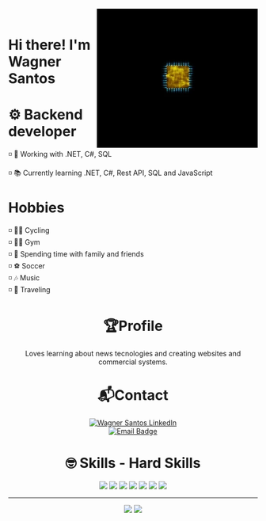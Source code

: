 <img src = "data.webp" width = "325px" align = "right"> <br/>

# Hi there! I'm Wagner Santos

# ⚙ Backend developer 
◽ 💪 Working with .NET, C#, SQL 

◽  📚 Currently learning .NET, C#, Rest API, SQL and JavaScript

# Hobbies
◽ 🚴‍♂️ Cycling <br/>
◽ 🏋️‍♂️ Gym <br/>
◽ 🎉 Spending time with family and friends <br/>
◽ ⚽ Soccer <br/>
◽ 🎶 Music <br/>
◽ 🚀 Traveling <br/>

 <h1 align="center">🏆Profile</h1>


<p align="center">Loves learning about news tecnologies and creating websites and commercial systems. </p>
  

  
  <h1 align="center">📬Contact</h1>
<div align="center">
<a href="https://www.linkedin.com/in/wagnersts/" target="_blank">
  <img src="https://img.shields.io/badge/Wagner%20Santos-0077B5?style=for-the-badge&logo=linkedin&logoColor=white" alt="Wagner Santos LinkedIn"/>
</a>
</div>

<div align="center">
  <a href="mailto:wagnerstss@gmail.com">
    <img src="https://img.shields.io/badge/Email-wagnerstss@gmail.com-lightgreen" alt="Email Badge">
</a>
</div>

<h1 align="center">🤓 Skills - Hard Skills</h1>

<div align="center">
 <img src="https://camo.githubusercontent.com/cf1a49b0e15f9c42fc747bf4b105afc42bfd53d27b566a6d32dbc177fedb4af8/68747470733a2f2f696d672e736869656c64732e696f2f62616467652f2e4e45542d3543324439313f7374796c653d666f722d7468652d6261646765266c6f676f3d2e6e6574266c6f676f436f6c6f723d7768697465">
 <img src="https://camo.githubusercontent.com/6f190b28a66241a16cc31010fe4ce40fcfde787a4322a663b01517dd18a21192/68747470733a2f2f696d672e736869656c64732e696f2f62616467652f632532332d2532333233393132302e7376673f7374796c653d666f722d7468652d6261646765266c6f676f3d632d7368617270266c6f676f436f6c6f723d7768697465">
 <img src="https://camo.githubusercontent.com/3d768e26ac10ba994a60ed19acd487895cc43a9cdd43e9305c2408b93136234d/68747470733a2f2f696d672e736869656c64732e696f2f62616467652f6769742d2532334630353033332e7376673f7374796c653d666f722d7468652d6261646765266c6f676f3d676974266c6f676f436f6c6f723d7768697465">
 <img src="https://camo.githubusercontent.com/53ec2e58e03ba275d9b3a386abd96a243cf744a1a7121bdf8262fc8ae6ebc335/68747470733a2f2f696d672e736869656c64732e696f2f62616467652f6a6176617363726970742d2532333332333333302e7376673f7374796c653d666f722d7468652d6261646765266c6f676f3d6a617661736372697074266c6f676f436f6c6f723d253233463744463145">
 <img src="https://camo.githubusercontent.com/5e7e215d9ff3a7c2e96d09232c11b2205565c841d1129dd2185ebd967284121f/68747470733a2f2f696d672e736869656c64732e696f2f62616467652f68746d6c352d2532334533344632362e7376673f7374796c653d666f722d7468652d6261646765266c6f676f3d68746d6c35266c6f676f436f6c6f723d7768697465">
 <img src="https://camo.githubusercontent.com/6531a4161596e3d9fdab3d0499a7b7ce5c5c8b568be219f3e9707af042e575d2/68747470733a2f2f696d672e736869656c64732e696f2f62616467652f637373332d2532333135373242362e7376673f7374796c653d666f722d7468652d6261646765266c6f676f3d63737333266c6f676f436f6c6f723d7768697465">
 <img src="https://camo.githubusercontent.com/3fb5c666007b264dde797b2d7e258cae7f336848f3408cef902f04c6065cc146/68747470733a2f2f696d672e736869656c64732e696f2f62616467652f6d7973716c2d2532333030662e7376673f7374796c653d666f722d7468652d6261646765266c6f676f3d6d7973716c266c6f676f436f6c6f723d7768697465">
</div>

---

<div align = "center">
<img height = "200em" src="https://github-readme-stats.vercel.app/api/top-langs/?username=wagnersantos6&show_icons=true&theme=vue-dark&count_private=true"/>
 <img height = "200em" src="https://github-readme-stats.vercel.app/api?username=wagnersantos6&show_icons=true&show_icons=true&theme=vue-dark&count_private=true"/>
</div>



